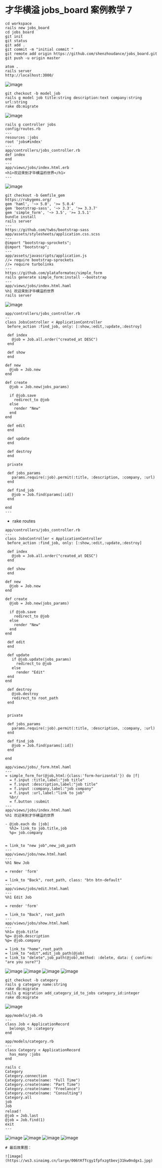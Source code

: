 # 才华横溢 jobs_board 案例教学 7

```
cd workspace
rails new jobs_board
cd jobs_board
git init
git status
git add .
git commit -m "initial commit "
git remote add origin https://github.com/shenzhoudance/jobs_board.git
git push -u origin master
```
```
atom .
rails server
http://localhost:3000/
```
![image](https://ws4.sinaimg.cn/large/006tKfTcgy1fpflfdsersj316q0xm4nx.jpg)
```
git checkout -b model_job
rails g model job title:string description:text company:string url:string
rake db:migrate
```
![image](https://ws3.sinaimg.cn/large/006tKfTcgy1fpflm7b1e4j31cq0judjv.jpg)
```
rails g controller jobs
config/routes.rb
---
resources :jobs
root 'jobs#index'
---
app/controllers/jobs_controller.rb
def index
end
---
app/views/jobs/index.html.erb
<h1>欢迎来到才华横溢的世界</h1>
---
```
![image](https://ws1.sinaimg.cn/large/006tKfTcgy1fpfluwiv4dj310y0eq0tm.jpg)

```
git checkout -b Gemfile_gem
https://rubygems.org/
gem 'haml', '~> 5.0', '>= 5.0.4'
gem 'bootstrap-sass', '~> 3.3', '>= 3.3.7'
gem 'simple_form', '~> 3.5', '>= 3.5.1'
bundle install
rails server
---
https://github.com/twbs/bootstrap-sass
app/assets/stylesheets/application.css.scss
---
@import "bootstrap-sprockets";
@import "bootstrap";
---
app/assets/javascripts/application.js
//= require bootstrap-sprockets
//= require turbolinks
---
https://github.com/plataformatec/simple_form
rails generate simple_form:install --bootstrap
---
app/views/jobs/index.html.haml
%h1 欢迎来到才华横溢的世界
rails server
```
![image](https://ws1.sinaimg.cn/large/006tKfTcgy1fpfluwiv4dj310y0eq0tm.jpg)
```
app/controllers/jobs_controller.rb
--
class JobsController < ApplicationController
 before_action :find_job, only: [:show,:edit,:update,:destroy]

 def index
   @job = Job.all.order("created_at DESC")
 end

 def show
 end

def new
  @job = Job.new
end

def create
  @job = Job.new(jobs_params)

  if @job.save
    redirect_to @job
  else
    render "New"
  end
end

 def edit
 end

 def update
 end

 def destroy
 end

 private

 def jobs_params
   params.require(:job).permit(:title, :description, :company, :url)
 end

 def find_job
   @job = Job.find(params[:id])
 end

end
---
```

- rake routes

```
app/controllers/jobs_controller.rb
---
class JobsController < ApplicationController
 before_action :find_job, only: [:show,:edit,:update,:destroy]

 def index
   @job = Job.all.order("created_at DESC")
 end

 def show
 end

def new
  @job = Job.new
end

def create
  @job = Job.new(jobs_params)

  if @job.save
    redirect_to @job
  else
    render "New"
  end
end

 def edit
 end

 def update
   if @job.update(jobs_params)
     redirect_to @job
   else
     render "Edit"
 end
end

 def destroy
   @job.destroy
   redirect_to root_path
 end


 private

 def jobs_params
   params.require(:job).permit(:title, :description, :company, :url)
 end

 def find_job
   @job = Job.find(params[:id])
 end

end
```
```
app/views/jobs/_form.html.haml
---
= simple_form_for(@job,html:{class:'form-horizontal'}) do |f|
  = f.input :title,label:"job title"
  = f.input :description,label:"job title"
  = f.input :company,label:"job company"
  = f.input :url,label:"link to job"
  %br/
  = f.button :submit
---
app/views/jobs/index.html.haml
%h1 欢迎来到才华横溢的世界

- @job.each do |job|
  %h2= link_to job.title,job
  %p= job.company


= link_to "new job",new_job_path
---
app/views/jobs/new.html.haml
---
%h1 New Job

= render 'form'

= link_to "Back", root_path, class: "btn btn-default"
---
app/views/jobs/edit.html.haml
---
%h1 Edit Job

= render 'form'

= link_to "Back", root_path
---
app/views/jobs/show.html.haml
---
%h1= @job.title
%p= @job.description
%p= @job.company

= link_to "home",root_path
= link_to "edit",edit_job_path(@job)
= link_to "delete",job_path(@job),method: :delete, data: { confirm: "are you sure?"}

```
![image](https://ws4.sinaimg.cn/large/006tKfTcgy1fpfupu2twmj30yw0gy3zo.jpg)
![image](https://ws4.sinaimg.cn/large/006tKfTcgy1fpfuovfa8uj30ua0v23zz.jpg)
![image](https://ws3.sinaimg.cn/large/006tKfTcgy1fpfup5rl63j30t20suta6.jpg)
![image](https://ws3.sinaimg.cn/large/006tKfTcgy1fpfupkpcpwj30jq0cct94.jpg)

```
git checkout -b category
rails g categary name:string
rake db:migrate
rails g migration add_category_id_to_jobs category_id:integer
rake db:migrate
```
![image](https://ws3.sinaimg.cn/large/006tKfTcgy1fpfuuefydqj31ei0lg78l.jpg)

```
app/models/job.rb
---
class Job < ApplicationRecord
  belongs_to :category
end

app/models/category.rb
---
class Category < ApplicationRecord
  has_many :jobs
end
```
```
rails c
Category
Category.connection
Category.create(name: "Full Time")
Category.create(name: "Part Time")
Category.create(name: "Freelance")
Category.create(name: "Consulting")
Category.all
job
Job
reload！
@job = Job.last
@job = Job.find(1)
exit
---
```
![image](https://ws1.sinaimg.cn/large/006tKfTcgy1fpfvpjt3d3j31420jsahg.jpg)
![image](https://ws2.sinaimg.cn/large/006tKfTcgy1fpfvpa1h36j315c0s4doc.jpg)
![image](https://ws4.sinaimg.cn/large/006tKfTcgy1fpfvp039n6j315s0ratfu.jpg)
![image](https://ws2.sinaimg.cn/large/006tKfTcgy1fpfvprnyw2j31dc0vagnk.jpg)


```
# 最后效果图：

![image](https://ws3.sinaimg.cn/large/006tKfTcgy1fpfxzgtbevj31kw0ndgx1.jpg)
